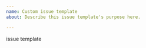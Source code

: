 ```yaml
---
name: Custom issue template
about: Describe this issue template's purpose here.

---
```


issue template
